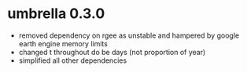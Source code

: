 # umbrella 0.3.0

  * removed dependency on rgee as unstable and hampered by google earth engine memory limits
  * changed t throughout do be days (not proportion of year)
  * simplified all other dependencies
